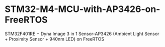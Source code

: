 # STM32-M4-MCU-with-AP3426-on-FreeRTOS
STM32F401RE + Dyna Image 3 in 1 Sensor-AP3426 (Ambient Light Sensor + Proximity Sensor + 940nm LED) on FreeRTOS
